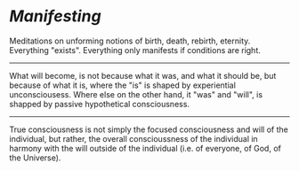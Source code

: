 # *Manifesting*

Meditations on unforming notions of birth, death, rebirth, eternity.  Everything "exists".  Everything only manifests if conditions are right.

---

What will become, is not because what it was, and what it should be, but because of what it is, where the "is" is shaped by experiential unconsciousess.  Where else on the other hand, it "was" and "will", is shapped by passive hypothetical consciousness.

---

True consciousness is not simply the focused consciousness and will of the individual, but rather, the overall conscioussness of the individual in harmony with the will outside of the individual (i.e. of everyone, of God, of the Universe).
